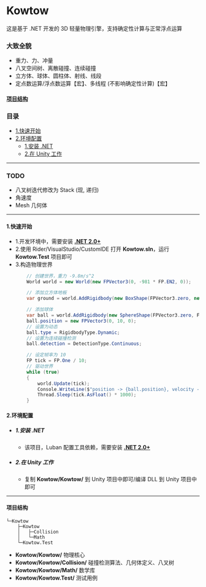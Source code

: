 # Kowtow
这是基于 .NET 开发的 3D 轻量物理引擎，支持确定性计算与正常浮点运算

### 大致全貌
- 重力、力、冲量
- 八叉空间树、离散碰撞、连续碰撞
- 立方体、球体、圆柱体、射线、线段
- 定点数运算/浮点数运算【宏】、多线程 (不影响确定性计算)【宏】

#### [项目结构](#projectdire)
### <span id="catalog">目录</span>
- [1.快速开始](#qstart)
- [2.环境配置](#installenv)
  - [1.安装 .NET](#installenv.1)
  - [2.在 Unity 工作](#installenv.2)

---
### TODO
- 八叉树迭代修改为 Stack (现, 递归)
- 角速度
- Mesh 几何体
---

#### <span id="qstart">1.快速开始</span>
- 1.开发环境中，需要安装 [**.NET 2.0+**](#installenv.1)
- 2.使用 Rider/VisualStudio/CustomIDE 打开 **Kowtow.sln**，运行 **Kowtow.Test** 项目即可
- 3.构造物理世界
    ```csharp
        // 创建世界，重力 -9.8m/s^2
        World world = new World(new FPVector3(0, -981 * FP.EN2, 0));

        // 添加立方体地板
        var ground = world.AddRigidbody(new BoxShape(FPVector3.zero, new FPVector3(100000, 1, 100000)), FP.One, new Material(FP.One, FP.Zero));

        // 添加球体
        var ball = world.AddRigidbody(new SphereShape(FPVector3.zero, FP.Half), FP.One, new Material(FP.One, 0));
        ball.position = new FPVector3(0, 10, 0);
        // 设置为动态
        ball.type = RigidbodyType.Dynamic;
        // 设置为连续碰撞检测
        ball.detection = DetectionType.Continuous;

        // 设定帧率为 10
        FP tick = FP.One / 10;
        // 驱动世界
        while (true)
        {
            world.Update(tick);
            Console.WriteLine($"position -> {ball.position}, velocity -> {ball.velocity}, collider -> {ball.GetColliders().Count}");
            Thread.Sleep(tick.AsFloat() * 1000);
        }
     ```
#### <span id="installenv">2.环境配置</span>
- ##### <span id="installenv.1">1.安装 .NET</span>
  - 该项目，Luban 配置工具依赖，需要安装 [**.NET 2.0+**](https://dotnet.microsoft.com/zh-cn/download)
- ##### <span id="installenv.2">2.在 Unity 工作</span>
  - 复制 **Kowtow/Kowtow/** 到 Unity 项目中即可/编译 DLL 到 Unity 项目中即可
---

#### <span id="projectdire">项目结构</span>
```text
└─Kowtow
    ├─Kowtow
    │   ├─Collision
    │   └─Math
    └─Kowtow.Test
```
- **Kowtow/Kowtow/** 物理核心
- **Kowtow/Kowtow/Collision/** 碰撞检测算法、几何体定义、八叉树
- **Kowtow/Kowtow/Math/** 数学库
- **Kowtow/Kowtow.Test/** 测试用例